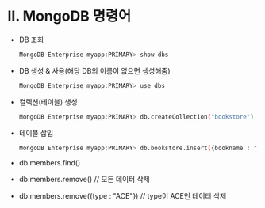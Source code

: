 

# II. MongoDB 명령어

- DB 조회

  ```bash
  MongoDB Enterprise myapp:PRIMARY> show dbs
  ```

- DB 생성 & 사용(해당 DB의 이름이 없으면 생성해줌)

  ```bash
  MongoDB Enterprise myapp:PRIMARY> use dbs
  ```

- 컬렉션(테이블) 생성

  ```bash
  MongoDB Enterprise myapp:PRIMARY> db.createCollection("bookstore")
  ```

- 테이블 삽입

  ```bash
  MongoDB Enterprise myapp:PRIMARY> db.bookstore.insert({bookname : "JAVA"})
  ```

- db.members.find() 

- db.members.remove() // 모든 데이터 삭제

- db.members.remove({type : "ACE"}) // type이 ACE인 데이터 삭제